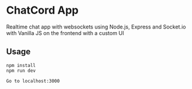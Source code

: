 # ChatCord App
Realtime chat app with websockets using Node.js, Express and Socket.io with Vanilla JS on the frontend with a custom UI


## Usage
```
npm install
npm run dev

Go to localhost:3000
```
